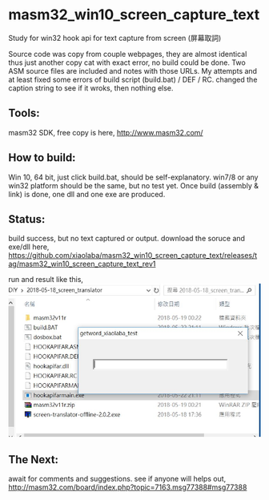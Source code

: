 # masm32_win10_screen_capture_text
Study for win32 hook api for text capture from screen (屏幕取詞)

Source code was copy from couple webpages, they are almost identical thus just another copy cat with exact error, no build could be done. Two ASM source files are included and notes with those URLs. My attempts and at least fixed some errors of build script (build.bat) / DEF / RC. changed the caption string to see if it wroks, then nothing else.

## Tools:
masm32 SDK, free copy is here, http://www.masm32.com/

## How to build:
Win 10, 64 bit, just click build.bat, should be self-explanatory.
win7/8 or any win32 platform should be the same, but no test yet.
Once build (assembly & link) is done, one dll and one exe are produced.

## Status:
build success, but no text captured or output.
download the soruce and exe/dll here, https://github.com/xiaolaba/masm32_win10_screen_capture_text/releases/tag/masm32_win10_screen_capture_text_rev1

run and result like this,
![getword_xiaolaba_test1.JPG](getword_xiaolaba_test1.JPG)

## The Next:
await for comments and suggestions. see if anyone will helps out,
http://masm32.com/board/index.php?topic=7163.msg77388#msg77388
  
